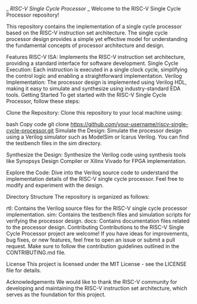 _ _RISC-V Single Cycle Processor_ _
Welcome to the RISC-V Single Cycle Processor repository!

This repository contains the implementation of a single cycle processor based on the RISC-V instruction set architecture. The single cycle processor design provides a simple yet effective model for understanding the fundamental concepts of processor architecture and design.

Features
RISC-V ISA: Implements the RISC-V instruction set architecture, providing a standard interface for software development.
Single Cycle Execution: Each instruction is executed in a single clock cycle, simplifying the control logic and enabling a straightforward implementation.
Verilog Implementation: The processor design is implemented using Verilog HDL, making it easy to simulate and synthesize using industry-standard EDA tools.
Getting Started
To get started with the RISC-V Single Cycle Processor, follow these steps:

Clone the Repository: Clone this repository to your local machine using:

bash
Copy code
git clone https://github.com/your-username/riscv-single-cycle-processor.git
Simulate the Design: Simulate the processor design using a Verilog simulator such as ModelSim or Icarus Verilog. You can find the testbench files in the sim directory.

Synthesize the Design: Synthesize the Verilog code using synthesis tools like Synopsys Design Compiler or Xilinx Vivado for FPGA implementation.

Explore the Code: Dive into the Verilog source code to understand the implementation details of the RISC-V single cycle processor. Feel free to modify and experiment with the design.

Directory Structure
The repository is organized as follows:

rtl: Contains the Verilog source files for the RISC-V single cycle processor implementation.
sim: Contains the testbench files and simulation scripts for verifying the processor design.
docs: Contains documentation files related to the processor design.
Contributing
Contributions to the RISC-V Single Cycle Processor project are welcome! If you have ideas for improvements, bug fixes, or new features, feel free to open an issue or submit a pull request. Make sure to follow the contribution guidelines outlined in the CONTRIBUTING.md file.

License
This project is licensed under the MIT License - see the LICENSE file for details.

Acknowledgements
We would like to thank the RISC-V community for developing and maintaining the RISC-V instruction set architecture, which serves as the foundation for this project.
